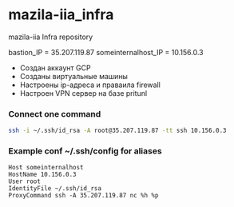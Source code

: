 # mazila-iia_infra
mazila-iia Infra repository

bastion_IP = 35.207.119.87
someinternalhost_IP = 10.156.0.3

+ Создан аккаунт GCP
+ Созданы виртуальные машины
+ Настроены ip-адреса и праваила firewall
+ Настроен VPN сервер на базе pritunl

### Connect one command

```bash
ssh -i ~/.ssh/id_rsa -A root@35.207.119.87 -tt ssh 10.156.0.3
```
### Example conf ~/.ssh/config for aliases

```
Host someinternalhost
HostName 10.156.0.3
User root
IdentityFile ~/.ssh/id_rsa
ProxyCommand ssh -A 35.207.119.87 nc %h %p
```
